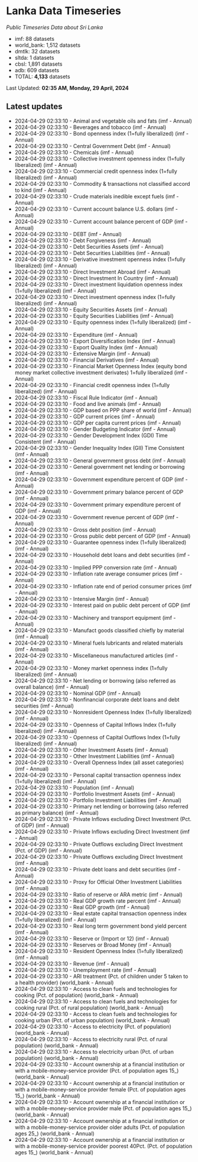 # Lanka Data Timeseries
*Public Timeseries Data about Sri Lanka*

* imf: 88 datasets
* world_bank: 1,512 datasets
* dmtlk: 32 datasets
* sltda: 1 datasets
* cbsl: 1,891 datasets
* adb: 609 datasets
* TOTAL: **4,133** datasets

Last Updated: **02:35 AM, Monday, 29 April, 2024**

## Latest updates

* 2024-04-29 02:33:10 - Animal and vegetable oils and fats (imf - Annual)
* 2024-04-29 02:33:10 - Beverages and tobacco (imf - Annual)
* 2024-04-29 02:33:10 - Bond openness index (1=fully liberalized) (imf - Annual)
* 2024-04-29 02:33:10 - Central Government Debt (imf - Annual)
* 2024-04-29 02:33:10 - Chemicals (imf - Annual)
* 2024-04-29 02:33:10 - Collective investment openness index (1=fully liberalized) (imf - Annual)
* 2024-04-29 02:33:10 - Commercial credit openness index (1=fully liberalized) (imf - Annual)
* 2024-04-29 02:33:10 - Commodity & transactions not classified accord to kind (imf - Annual)
* 2024-04-29 02:33:10 - Crude materials inedible except fuels (imf - Annual)
* 2024-04-29 02:33:10 - Current account balance U.S. dollars (imf - Annual)
* 2024-04-29 02:33:10 - Current account balance percent of GDP (imf - Annual)
* 2024-04-29 02:33:10 - DEBT (imf - Annual)
* 2024-04-29 02:33:10 - Debt Forgiveness (imf - Annual)
* 2024-04-29 02:33:10 - Debt Securities Assets (imf - Annual)
* 2024-04-29 02:33:10 - Debt Securities Liabilities (imf - Annual)
* 2024-04-29 02:33:10 - Derivative investment openness index (1=fully liberalized) (imf - Annual)
* 2024-04-29 02:33:10 - Direct Investment Abroad (imf - Annual)
* 2024-04-29 02:33:10 - Direct Investment In Country (imf - Annual)
* 2024-04-29 02:33:10 - Direct investment liquidation openness index (1=fully liberalized) (imf - Annual)
* 2024-04-29 02:33:10 - Direct investment openness index (1=fully liberalized) (imf - Annual)
* 2024-04-29 02:33:10 - Equity Securities Assets (imf - Annual)
* 2024-04-29 02:33:10 - Equity Securities Liabilities (imf - Annual)
* 2024-04-29 02:33:10 - Equity openness index (1=fully liberalized) (imf - Annual)
* 2024-04-29 02:33:10 - Expenditure (imf - Annual)
* 2024-04-29 02:33:10 - Export Diversification Index (imf - Annual)
* 2024-04-29 02:33:10 - Export Quality Index (imf - Annual)
* 2024-04-29 02:33:10 - Extensive Margin (imf - Annual)
* 2024-04-29 02:33:10 - Financial Derivatives (imf - Annual)
* 2024-04-29 02:33:10 - Financial Market Openness Index (equity bond money market collective investment derivates) 1=fully liberalized (imf - Annual)
* 2024-04-29 02:33:10 - Financial credit openness index (1=fully liberalized) (imf - Annual)
* 2024-04-29 02:33:10 - Fiscal Rule Indicator (imf - Annual)
* 2024-04-29 02:33:10 - Food and live animals (imf - Annual)
* 2024-04-29 02:33:10 - GDP based on PPP share of world (imf - Annual)
* 2024-04-29 02:33:10 - GDP current prices (imf - Annual)
* 2024-04-29 02:33:10 - GDP per capita current prices (imf - Annual)
* 2024-04-29 02:33:10 - Gender Budgeting Indicator (imf - Annual)
* 2024-04-29 02:33:10 - Gender Development Index (GDI) Time Consistent (imf - Annual)
* 2024-04-29 02:33:10 - Gender Inequality Index (GII) Time Consistent (imf - Annual)
* 2024-04-29 02:33:10 - General government gross debt (imf - Annual)
* 2024-04-29 02:33:10 - General government net lending or borrowing (imf - Annual)
* 2024-04-29 02:33:10 - Government expenditure percent of GDP (imf - Annual)
* 2024-04-29 02:33:10 - Government primary balance percent of GDP (imf - Annual)
* 2024-04-29 02:33:10 - Government primary expenditure percent of GDP (imf - Annual)
* 2024-04-29 02:33:10 - Government revenue percent of GDP (imf - Annual)
* 2024-04-29 02:33:10 - Gross debt position (imf - Annual)
* 2024-04-29 02:33:10 - Gross public debt percent of GDP (imf - Annual)
* 2024-04-29 02:33:10 - Guarantee openness index (1=fully liberalized) (imf - Annual)
* 2024-04-29 02:33:10 - Household debt loans and debt securities (imf - Annual)
* 2024-04-29 02:33:10 - Implied PPP conversion rate (imf - Annual)
* 2024-04-29 02:33:10 - Inflation rate average consumer prices (imf - Annual)
* 2024-04-29 02:33:10 - Inflation rate end of period consumer prices (imf - Annual)
* 2024-04-29 02:33:10 - Intensive Margin (imf - Annual)
* 2024-04-29 02:33:10 - Interest paid on public debt percent of GDP (imf - Annual)
* 2024-04-29 02:33:10 - Machinery and transport equipment (imf - Annual)
* 2024-04-29 02:33:10 - Manufact goods classified chiefly by material (imf - Annual)
* 2024-04-29 02:33:10 - Mineral fuels lubricants and related materials (imf - Annual)
* 2024-04-29 02:33:10 - Miscellaneous manufactured articles (imf - Annual)
* 2024-04-29 02:33:10 - Money market openness index (1=fully liberalized) (imf - Annual)
* 2024-04-29 02:33:10 - Net lending or borrowing (also referred as overall balance) (imf - Annual)
* 2024-04-29 02:33:10 - Nominal GDP (imf - Annual)
* 2024-04-29 02:33:10 - Nonfinancial corporate debt loans and debt securities (imf - Annual)
* 2024-04-29 02:33:10 - Nonresident Openness Index (1=fully liberalized) (imf - Annual)
* 2024-04-29 02:33:10 - Openness of Capital Inflows Index (1=fully liberalized) (imf - Annual)
* 2024-04-29 02:33:10 - Openness of Capital Outflows Index (1=fully liberalized) (imf - Annual)
* 2024-04-29 02:33:10 - Other Investment Assets (imf - Annual)
* 2024-04-29 02:33:10 - Other Investment Liabilities (imf - Annual)
* 2024-04-29 02:33:10 - Overall Openness Index (all asset categories) (imf - Annual)
* 2024-04-29 02:33:10 - Personal capital transaction openness index (1=fully liberalized) (imf - Annual)
* 2024-04-29 02:33:10 - Population (imf - Annual)
* 2024-04-29 02:33:10 - Portfolio Investment Assets (imf - Annual)
* 2024-04-29 02:33:10 - Portfolio Investment Liabilities (imf - Annual)
* 2024-04-29 02:33:10 - Primary net lending or borrowing (also referred as primary balance) (imf - Annual)
* 2024-04-29 02:33:10 - Private Inflows excluding Direct Investment (Pct. of GDP) (imf - Annual)
* 2024-04-29 02:33:10 - Private Inflows excluding Direct Investment (imf - Annual)
* 2024-04-29 02:33:10 - Private Outflows excluding Direct Investment (Pct. of GDP) (imf - Annual)
* 2024-04-29 02:33:10 - Private Outflows excluding Direct Investment (imf - Annual)
* 2024-04-29 02:33:10 - Private debt loans and debt securities (imf - Annual)
* 2024-04-29 02:33:10 - Proxy for Official Other Investment Liabilities (imf - Annual)
* 2024-04-29 02:33:10 - Ratio of reserve or ARA metric (imf - Annual)
* 2024-04-29 02:33:10 - Real GDP growth rate percent (imf - Annual)
* 2024-04-29 02:33:10 - Real GDP growth (imf - Annual)
* 2024-04-29 02:33:10 - Real estate capital transaction openness index (1=fully liberalized) (imf - Annual)
* 2024-04-29 02:33:10 - Real long term government bond yield percent (imf - Annual)
* 2024-04-29 02:33:10 - Reserve or (Import or 12) (imf - Annual)
* 2024-04-29 02:33:10 - Reserves or Broad Money (imf - Annual)
* 2024-04-29 02:33:10 - Resident Openness Index (1=fully liberalized) (imf - Annual)
* 2024-04-29 02:33:10 - Revenue (imf - Annual)
* 2024-04-29 02:33:10 - Unemployment rate (imf - Annual)
* 2024-04-29 02:33:10 - ARI treatment (Pct. of children under 5 taken to a health provider) (world_bank - Annual)
* 2024-04-29 02:33:10 - Access to clean fuels and technologies for cooking (Pct. of population) (world_bank - Annual)
* 2024-04-29 02:33:10 - Access to clean fuels and technologies for cooking rural (Pct. of rural population) (world_bank - Annual)
* 2024-04-29 02:33:10 - Access to clean fuels and technologies for cooking urban (Pct. of urban population) (world_bank - Annual)
* 2024-04-29 02:33:10 - Access to electricity (Pct. of population) (world_bank - Annual)
* 2024-04-29 02:33:10 - Access to electricity rural (Pct. of rural population) (world_bank - Annual)
* 2024-04-29 02:33:10 - Access to electricity urban (Pct. of urban population) (world_bank - Annual)
* 2024-04-29 02:33:10 - Account ownership at a financial institution or with a mobile-money-service provider (Pct. of population ages 15_) (world_bank - Annual)
* 2024-04-29 02:33:10 - Account ownership at a financial institution or with a mobile-money-service provider female (Pct. of population ages 15_) (world_bank - Annual)
* 2024-04-29 02:33:10 - Account ownership at a financial institution or with a mobile-money-service provider male (Pct. of population ages 15_) (world_bank - Annual)
* 2024-04-29 02:33:10 - Account ownership at a financial institution or with a mobile-money-service provider older adults (Pct. of population ages 25_) (world_bank - Annual)
* 2024-04-29 02:33:10 - Account ownership at a financial institution or with a mobile-money-service provider poorest 40Pct. (Pct. of population ages 15_) (world_bank - Annual)